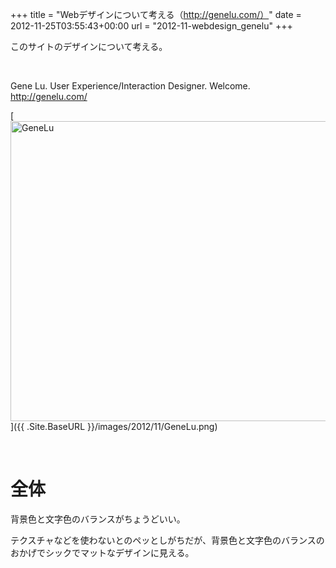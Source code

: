 +++
title = "Webデザインについて考える（http://genelu.com/）"
date = 2012-11-25T03:55:43+00:00
url = "2012-11-webdesign_genelu"
+++
&nbsp;

このサイトのデザインについて考える。

&nbsp;

Gene Lu. User Experience/Interaction Designer. Welcome.  
<http://genelu.com/>

[<img style="background-image: none; border-bottom: 0px; border-left: 0px; padding-left: 0px; padding-right: 0px; display: block; float: none; margin-left: auto; border-top: 0px; margin-right: auto; border-right: 0px; padding-top: 0px" title="GeneLu" border="0" alt="GeneLu" src="{{ .Site.BaseURL }}/images/2012/11/GeneLu_thumb.png" width="640" height="480" />]({{ .Site.BaseURL }}/images/2012/11/GeneLu.png)

&nbsp;

# 全体

背景色と文字色のバランスがちょうどいい。

テクスチャなどを使わないとのペッとしがちだが、背景色と文字色のバランスのおかげでシックでマットなデザインに見える。